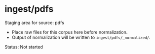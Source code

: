 # ingest/pdfs

Staging area for source: pdfs
- Place raw files for this corpus here before normalization.
- Output of normalization will be written to `ingest/pdfs/_normalized/`.

Status: Not started
